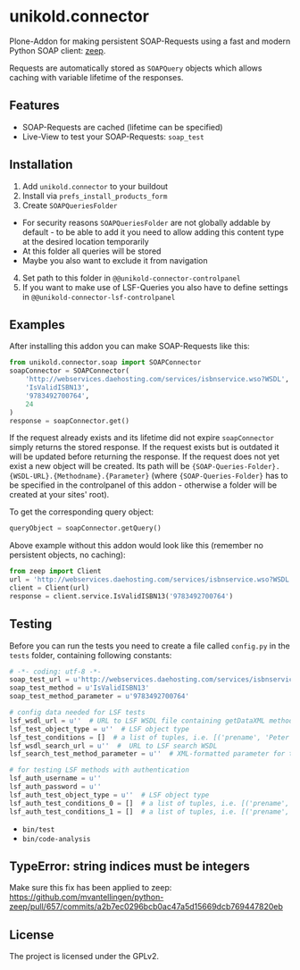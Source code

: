 unikold.connector
=================

Plone-Addon for making persistent SOAP-Requests using a fast and modern Python SOAP client: [zeep](https://pypi.org/project/zeep/).

Requests are automatically stored as `SOAPQuery` objects which allows caching with variable lifetime of the responses.


Features
--------

- SOAP-Requests are cached (lifetime can be specified)
- Live-View to test your SOAP-Requests: `soap_test`


Installation
--------
1. Add `unikold.connector` to your buildout
2. Install via `prefs_install_products_form`
3. Create `SOAPQueriesFolder`
* For security reasons `SOAPQueriesFolder` are not globally addable by default - to be able to add it you need to allow adding this content type at the desired location temporarily
* At this folder all queries will be stored
* Maybe you also want to exclude it from navigation
4. Set path to this folder in `@@unikold-connector-controlpanel`
5. If you want to make use of LSF-Queries you also have to define settings in `@@unikold-connector-lsf-controlpanel`


Examples
--------

After installing this addon you can make SOAP-Requests like this:

```python
from unikold.connector.soap import SOAPConnector
soapConnector = SOAPConnector(
    'http://webservices.daehosting.com/services/isbnservice.wso?WSDL',  # URL to WSDL file
    'IsValidISBN13',                                                    # name of the method
    '9783492700764',                                                    # method parameter
    24                                                                  # lifetime of this request in hours
)
response = soapConnector.get()
```

If the request already exists and its lifetime did not expire `soapConnector` simply returns the stored response.
If the request exists but is outdated it will be updated before returning the response.
If the request does not yet exist a new object will be created. Its path will be `{SOAP-Queries-Folder}.{WSDL-URL}.{Methodname}.{Parameter}` (where `{SOAP-Queries-Folder}` has to be specified in the controlpanel of this addon - otherwise a folder will be created at your sites' root).

To get the corresponding query object:

```python
queryObject = soapConnector.getQuery()
```

Above example without this addon would look like this (remember no persistent objects, no caching):

```python
from zeep import Client
url = 'http://webservices.daehosting.com/services/isbnservice.wso?WSDL'
client = Client(url)
response = client.service.IsValidISBN13('9783492700764')
```


Testing
------------

Before you can run the tests you need to create a file called `config.py` in the `tests` folder,
containing following constants:

```python
# -*- coding: utf-8 -*-
soap_test_url = u'http://webservices.daehosting.com/services/isbnservice.wso?WSDL'
soap_test_method = u'IsValidISBN13'
soap_test_method_parameter = u'9783492700764'

# config data needed for LSF tests
lsf_wsdl_url = u''  # URL to LSF WSDL file containing getDataXML method
lsf_test_object_type = u''  # LSF object type
lsf_test_conditions = []  # a list of tuples, i.e. [('prename', 'Peter')]
lsf_wsdl_search_url = u''  #  URL to LSF search WSDL
lsf_search_test_method_parameter = u''  # XML-formatted parameter for the search method

# for testing LSF methods with authentication
lsf_auth_username = u''
lsf_auth_password = u''
lsf_auth_test_object_type = u''  # LSF object type
lsf_auth_test_conditions_0 = []  # a list of tuples, i.e. [('prename', 'Peter')]
lsf_auth_test_conditions_1 = []  # a list of tuples, i.e. [('prename', 'Peter')]
```

* `bin/test`
* `bin/code-analysis`

TypeError: string indices must be integers
------------

Make sure this fix has been applied to zeep: https://github.com/mvantellingen/python-zeep/pull/657/commits/a2b7ec0296bcb0ac47a5d15669dcb769447820eb


License
-------

The project is licensed under the GPLv2.
